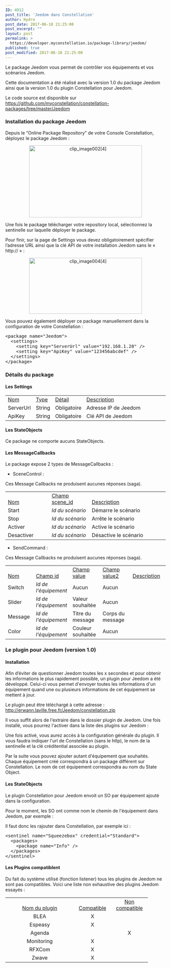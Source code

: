 ```yaml
---
ID: 4912
post_title: 'Jeedom dans Constellation'
author: Hydro
post_date: 2017-06-18 21:25:00
post_excerpt: ""
layout: post
permalink: >
  https://developer.myconstellation.io/package-library/jeedom/
published: true
post_modified: 2017-06-18 21:25:00
---
```

Le package Jeedom vous permet de contrôler vos équipements et vos scénarios Jeedom.

Cette documentation a été réalisé avec la version 1.0 du package Jeedom ainsi que la version 1.0 du plugin Constellation pour Jeedom.

Le code source est disponible sur <a title="https://github.com/myconstellation/constellation-packages/tree/master/Jeedom" href="https://github.com/myconstellation/constellation-packages/tree/master/Jeedom">https://github.com/myconstellation/constellation-packages/tree/master/Jeedom</a>
<h3>Installation du package Jeedom</h3>
Depuis le “Online Package Repository” de votre Console Constellation, déployez le package Jeedom :
<p align="center"><a href="https://developer.myconstellation.io/wp-content/uploads/2017/05/clip_image0024.png"><img style="background-image: none; padding-top: 0px; padding-left: 0px; display: inline; padding-right: 0px; border-width: 0px;" title="clip_image002[4]" src="https://developer.myconstellation.io/wp-content/uploads/2017/05/clip_image0024_thumb.png" alt="clip_image002[4]" width="354" height="226" border="0" /></a></p>
Une fois le package télécharger votre repository local, sélectionnez la sentinelle sur laquelle déployer le package.

Pour finir, sur la page de Settings vous devez obligatoirement spécifier l’adresse URL ainsi que la clé API de votre installation Jeedom sans le « http:// » :
<p align="center"><a href="https://developer.myconstellation.io/wp-content/uploads/2017/05/clip_image0044.png"><img style="background-image: none; padding-top: 0px; padding-left: 0px; display: inline; padding-right: 0px; border-width: 0px;" title="clip_image004[4]" src="https://developer.myconstellation.io/wp-content/uploads/2017/05/clip_image0044_thumb.png" alt="clip_image004[4]" width="354" height="176" border="0" /></a></p>
Vous pouvez également déployer ce package manuellement dans la configuration de votre Constellation :
<pre class="lang:xhtml decode:true">&lt;package name="Jeedom"&gt;
  &lt;settings&gt;
    &lt;setting key="ServerUrl" value="192.168.1.20" /&gt;
    &lt;setting key="ApiKey" value="123456abcdef" /&gt;
  &lt;/settings&gt;
&lt;/package&gt;
</pre>
<h3>Détails du package</h3>
<h4>Les Settings</h4>
<table border="0" cellspacing="0" cellpadding="0">
<tbody>
<tr>
<td valign="bottom" width="10"><u>Nom</u></td>
<td valign="bottom" width="10"><u>Type</u></td>
<td valign="bottom" width="10"><u>Détail</u></td>
<td valign="bottom" width="478"><u>Description</u></td>
</tr>
<tr>
<td valign="bottom" width="10">ServerUrl</td>
<td valign="bottom" width="10">String</td>
<td valign="bottom" width="10">Obligatoire</td>
<td valign="bottom" width="478">Adresse IP de Jeedom</td>
</tr>
<tr>
<td valign="bottom" width="10">ApiKey</td>
<td valign="bottom" width="10">String</td>
<td valign="bottom" width="10">Obligatoire</td>
<td valign="bottom" width="478">Clé API de Jeedom</td>
</tr>
</tbody>
</table>
<h4>Les StateObjects</h4>
Ce package ne comporte aucuns StateObjects.
<h4>Les MessageCallbacks</h4>
Le package expose 2 types de MessageCallbacks :
<ul>
 	<li>SceneControl :</li>
</ul>
Ces Message Callbacks ne produisent aucunes réponses (saga).
<table border="0" cellspacing="0" cellpadding="0">
<tbody>
<tr>
<td valign="bottom" width="132"><u>Nom</u></td>
<td valign="bottom" width="121"><u>Champ scene_id</u></td>
<td valign="bottom" width="259"><u>Description</u></td>
</tr>
<tr>
<td width="132">Start</td>
<td width="121"><i>Id du scénario</i></td>
<td width="259">Démarre le scénario</td>
</tr>
<tr>
<td width="132">Stop</td>
<td width="121"><i>Id du scénario</i></td>
<td width="259">Arrête le scénario</td>
</tr>
<tr>
<td width="132">Activer</td>
<td width="121"><i>Id du scénario</i></td>
<td width="259">Active le scénario</td>
</tr>
<tr>
<td width="132">Desactiver</td>
<td width="121"><i>Id du scénario</i></td>
<td width="259">Désactive le scénario</td>
</tr>
</tbody>
</table>
<ul>
 	<li>SendCommand :</li>
</ul>
Ces Message Callbacks ne produisent aucunes réponses (saga).
<table border="0" cellspacing="0" cellpadding="0">
<tbody>
<tr>
<td valign="bottom" width="132"><u>Nom</u></td>
<td valign="bottom" width="121"><u>Champ id</u></td>
<td valign="bottom" width="167"><u>Champ value</u></td>
<td valign="bottom" width="167"><u>Champ value2</u></td>
<td valign="bottom" width="259"><u>Description</u></td>
</tr>
<tr>
<td width="132">Switch</td>
<td width="121"><i>Id de l'équipement</i></td>
<td width="167">Aucun</td>
<td width="259">Aucun</td>
</tr>
<tr> 
<td width="132">Slider</td>
<td width="121"><i>Id de l'équipement</i></td>
<td width="167">Valeur souhaitée</td>
<td width="259">Aucun</td>
</tr>
<tr>
<td width="132">Message</td>
<td width="121"><i>Id de l'équipement</i></td>
<td width="167">Titre du message</td>
<td width="259">Corps du message</td>
</tr>
<tr>
<td width="132">Color</td>
<td width="121"><i>Id de l'équipement</i></td>
<td width="167">Couleur souhaitée</td>
<td width="259">Aucun</td>
</tr>
</tbody>
</table>
<h3>Le plugin pour Jeedom (version 1.0)</h3>
<h4>Installation</h4>
Afin d’éviter de questionner Jeedom toutes les x secondes et pour obtenir les informations le plus rapidement possible, un plugin pour Jeedom a été développé.
Celui-ci vous permet d'envoyer toutes les informations d'un équipement quand une ou plusieurs informations de cet équipement se mettent à jour.

Le plugin peut être téléchargé à cette adresse : http://erwann.laville.free.fr/Jeedom/constellation.zip

Il vous suffit alors de l'extraire dans le dossier plugin de Jeedom. Une fois installé, vous pourrez l'activer dans la liste des plugins sur Jeedom :

Une fois activé, vous aurez accès à la configuration générale du plugin. Il vous faudra indiquer l'url de Constellation (sans le http), le nom de la sentinelle et la clé créditential associée au plugin.

Par la suite vous pouvez ajouter autant d'équipement que souhaités. Chaque équipement créé correspondra à un package différent sur Constellation. Le nom de cet équipement correspondra au nom du State Object.

<h4>Les StateObjects</h4>

Le plugin Constellation pour Jeedom envoit un SO par équipement ajouté dans la configuration.

Pour le moment, les SO ont comme nom  le chemin de l'équipement dans Jeedom, par exemple : 

Il faut donc les rajouter dans Constellation, par exemple ici :
<pre class="lang:xhtml decode:true">&lt;sentinel name="Squeezebox" credential="Standard"&gt;
  &lt;packages&gt;
    &lt;package name="Info" /&gt;
  &lt;/packages&gt;
&lt;/sentinel&gt;</pre>
<h4>Les Plugins compatiblent</h4>
Du fait du système utilisé (fonction listener) tous les plugins de Jeedom ne sont pas compatibles. Voici une liste non exhaustive des plugins Jeedom essayés  :
<table border="0" cellspacing="0" cellpadding="0">
<tbody>
<tr>
<td valign="bottom" width="200" align="center"><u>Nom du plugin</u></td>
<td valign="bottom" width="100" align="center"><u>Compatible</u></td>
<td valign="bottom" width="100" align="center"><u>Non compatible</u></td>
</tr>
<tr>
<td valign="bottom" width="200" align="center">BLEA</td>
<td valign="bottom" width="100" align="center">X</td>
<td valign="bottom" width="100" align="center"></td>
</tr>
<tr>
<td valign="bottom" width="200" align="center">Espeasy</td>
<td valign="bottom" width="100" align="center">X</td>
<td valign="bottom" width="100" align="center"></td>
</tr>
<tr>
<td valign="bottom" width="200" align="center">Agenda</td>
<td valign="bottom" width="100" align="center"></td>
<td valign="bottom" width="100" align="center">X</td>
</tr>
<tr>
<td valign="bottom" width="200" align="center">Monitoring</td>
<td valign="bottom" width="100" align="center">X</td>
<td valign="bottom" width="100" align="center"></td>
</tr>
<tr>
<td valign="bottom" width="200" align="center">RFXCom</td>
<td valign="bottom" width="100" align="center">X</td>
<td valign="bottom" width="100" align="center"></td>
</tr>
<tr>
<td valign="bottom" width="200" align="center">Zwave</td>
<td valign="bottom" width="100" align="center">X</td>
<td valign="bottom" width="100" align="center"></td>
</tr>
</tbody>
</table>
